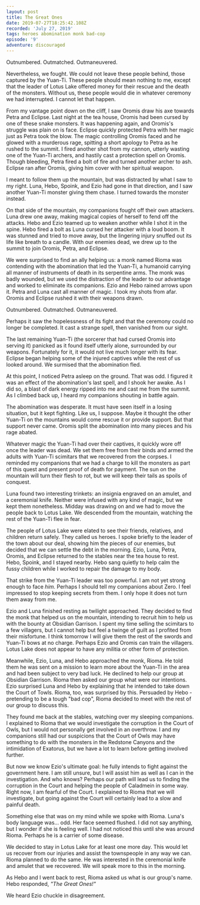 ```yaml
---
layout: post
title: The Great Ones
date: 2019-07-27T18:25:42.108Z
recorded: 'July 27, 2019'
tags: heroes abomination monk bad-cop
episode: '9'
adventure: discouraged
---
```

Outnumbered. Outmatched. Outmaneuvered.

Nevertheless, we fought. We could not leave these people behind, those captured by the Yuan-Ti. These people should mean nothing to me, except that the leader of Lotus Lake offered money for their rescue and the death of the monsters. Without us, these people would die in whatever ceremony we had interrupted. I cannot let that happen.

From my vantage point down on the cliff, I saw Oromis draw his axe towards Petra and Eclipse. Last night at the tea house, Oromis had been cursed by one of these snake monsters. It was happening again, and Oromis's struggle was plain on is face. Eclipse quickly protected Petra with her magic just as Petra took the blow. The magic controlling Oromis faced and he glowed with a murderous rage, spitting a short apology to Petra as he rushed to the summit. I fired another shot from my cannon, utterly wasting one of the Yuan-Ti archers, and hastily cast a protection spell on Oromis. Though bleeding, Petra fired a bolt of fire and turned another archer to ash. Eclipse ran after Oromis, giving him cover with her spiritual weapon.

I meant to follow them up the mountain, but was distracted by what I saw to my right. Luna, Hebo, Spoink, and Ezio had gone in that direction, and I saw another Yuan-Ti monster giving them chase. I turned towards the monster instead.

On that side of the mountain, my companions fought off their own attackers. Luna drew one away, making magical copies of herself to fend off the attacks. Hebo and Ezio teamed up to weaken another while I shot it in the spine. Hebo fired a bolt as Luna cursed her attacker with a loud boom. It was stunned and tried to move away, but the lingering injury snuffed out its life like breath to a candle. With our enemies dead, we drew up to the summit to join Oromis, Petra, and Eclipse.

We were surprised to find an ally helping us: a monk named Rioma was contending with the abomination that led the Yuan-Ti, a humanoid carrying all manner of instruments of death in its serpentine arms. The monk was badly wounded, but we used the distraction of the leader to our advantage and worked to eliminate its companions. Ezio and Hebo rained arrows upon it. Petra and Luna cast all manner of magic. I took my shots from afar. Oromis and Eclipse rushed it with their weapons drawn.

Outnumbered. Outmatched. Outmaneuvered.

Perhaps it saw the hopelessness of its fight and that the ceremony could no longer be completed. It cast a strange spell, then vanished from our sight.

The last remaining Yuan-Ti (the sorcerer that had cursed Oromis into serving it) panicked as it found itself utterly alone, surrounded by our weapons. Fortunately for it, it would not live much longer with its fear. Eclipse began helping some of the injured captives while the rest of us looked around. We surmised that the abomination fled.

At this point, I noticed Petra asleep on the ground. That was odd. I figured it was an effect of the abomination's last spell, and I shook her awake. As I did so, a blast of dark energy ripped into me and cast me from the summit. As I climbed back up, I heard my companions shouting in battle again.

The abomination was desperate. It must have seen itself in a losing situation, but it kept fighting. Like us, I suppose. Maybe it thought the other Yuan-Ti on the mountains would come rescue it or provide support. But that support never came. Oromis split the abomination into many pieces and his rage abated.

Whatever magic the Yuan-Ti had over their captives, it quickly wore off once the leader was dead. We set them free from their binds and armed the adults with Yuan-Ti scimitars that we recovered from the corpses. I reminded my companions that we had a charge to kill the monsters as part of this quest and present proof of death for payment. The sun on the mountain will turn their flesh to rot, but we will keep their tails as spoils of conquest.

Luna found two interesting trinkets: an insignia engraved on an amulet, and a ceremonial knife. Neither were infused with any kind of magic, but we kept them nonetheless. Midday was drawing on and we had to move the people back to Lotus Lake. We descended from the mountain, watching the rest of the Yuan-Ti flee in fear.

The people of Lotus Lake were elated to see their friends, relatives, and children return safely. They called us heroes. I spoke briefly to the leader of the town about our deal, showing him the pieces of our enemies, but decided that we can settle the debt in the morning. Ezio, Luna, Petra, Oromis, and Eclipse returned to the stables near the tea house to rest. Hebo, Spoink, and I stayed nearby. Hebo sang quietly to help calm the fussy children while I worked to repair the damage to my body.

That strike from the Yuan-Ti leader was too powerful. I am not yet strong enough to face _him._ Perhaps I should tell my companions about Zero. I feel impressed to stop keeping secrets from them. I only hope it does not turn them away from me.

Ezio and Luna finished resting as twilight approached. They decided to find the monk that helped us on the mountain, intending to recruit him to help us with the bounty at Obsidian Garrison. I spent my time selling the scimitars to a few villagers, but I cannot help but feel a twinge of guilt as I profited from their misfortune. I think tomorrow I will give them the rest of the swords and Yuan-Ti bows at no charge. Perhaps Ezio and Oromis can train the villagers. Lotus Lake does not appear to have any militia or other form of protection.

Meanwhile, Ezio, Luna, and Hebo approached the monk, Rioma. He told them he was sent on a mission to learn more about the Yuan-Ti in the area and had been subject to very bad luck. He declined to help our group at Obsidian Garrison. Rioma then asked our group what were our intentions. Ezio surprised Luna and Hebo by explaining that he intended to take down the Court of Towls. Rioma, too, was surprised by this. Persuaded by Hebo - pretending to be a tough "bad cop", Rioma decided to meet with the rest of our group to discuss this.

They found me back at the stables, watching over my sleeping companions. I explained to Rioma that we would investigate the corruption in the Court of Owls, but I would not personally get involved in an overthrow. I and my companions still had our suspicions that the Court of Owls may have something to do with the monsters in the Redstone Canyons and the intimidation of Exatorus, but we have a lot to learn before getting involved further. 

But now we know Ezio's ultimate goal: he fully intends to fight against the government here. I am still unsure, but I will assist him as well as I can in the investigation. And who knows? Perhaps our path will lead us to finding the corruption in the Court and helping the people of Caladmein in some way. Right now, I am fearful of the Court. I explained to Rioma that we will investigate, but going against the Court will certainly lead to a slow and painful death.

Something else that was on my mind while we spoke with Rioma. Luna's body language was... odd. Her face seemed flushed. I did not say anything, but I wonder if she is feeling well. I had not noticed this until she was around Rioma. Perhaps he is a carrier of some disease.

We decided to stay in Lotus Lake for at least one more day. This would let us recover from our injuries and assist the townspeople in any way we can. Rioma planned to do the same. He was interested in the ceremonial knife and amulet that we recovered. We will speak more to this in the morning.

As Hebo and I went back to rest, Rioma asked us what is our group's name. Hebo responded, _"The Great Ones!"_

We heard Ezio chuckle in disagreement.
